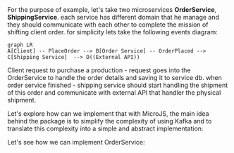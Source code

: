 ##
For the purpose of example, let's take two microservices **OrderService**, **ShippingService**. each service has different domain that he manage and they should communicate with each other to complete the mission of shifting client order. for simplicity lets take the following events diagram:

```mermaid
graph LR
A[Client] -- PlaceOrder --> B[Order Service] -- OrderPlaced --> C[Shipping Service]  --> D((External API))
```

Client request to purchase a production - request goes into the OrderService to handle the order details and saving it to service db. when order service finished - shipping service should start handling the shipment of this order and communicate with external API that handler the physical shipment.

Let's explore how can we implement that with MicroJS, the main idea behind the package is to simplify the  complexity of using Kafka and to translate this complexity into a simple and abstract implementation:

Let's see how we can implement OrderService:
